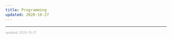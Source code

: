 ```yaml
---
title: Programming
updated: 2020-10-27
---
```


---

<sup><sub><font color="#a6a6a6">updated: 2020-10-27</font></sub></sup>
